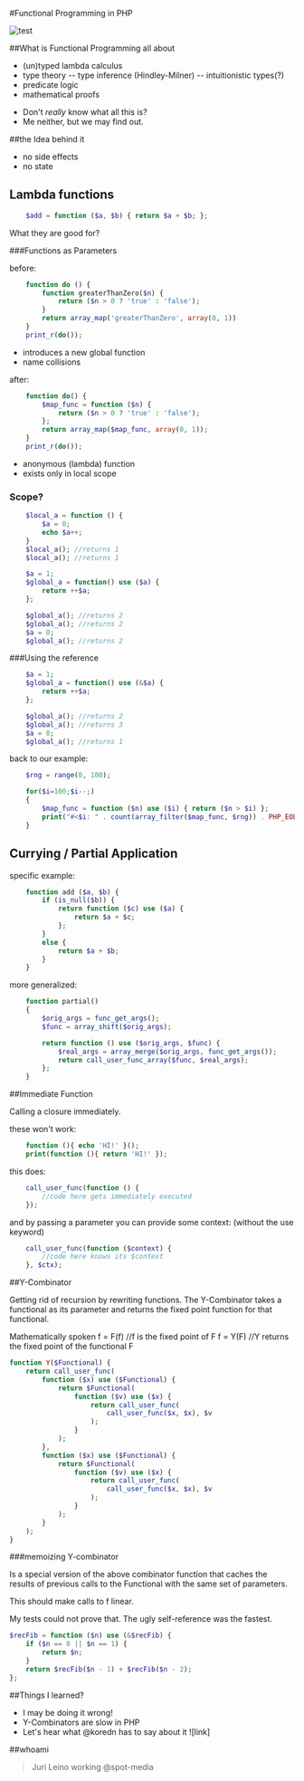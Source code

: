 #Functional Programming in PHP

![test](http://4.bp.blogspot.com/_6m1GwPz8e34/S6LaIgiBs0I/AAAAAAAAASw/66RPdKfgnfo/s200/functionalProgramming.png)

##What is Functional Programming all about
- (un)typed lambda calculus
- type theory
-- type inference (Hindley-Milner)
-- intuitionistic types(?)
- predicate logic
- mathematical proofs

* Don't *really* know what all this is?
* Me neither, but we may find out.

##the Idea behind it

* no side effects 
* no state

## Lambda functions

````php
    $add = function ($a, $b) { return $a + $b; };
````
What they are good for?

###Functions as Parameters

before:
````php
    function do () {
        function greaterThanZero($n) {
            return ($n > 0 ? 'true' : 'false');
        }
        return array_map('greaterThanZero', array(0, 1))
    }
    print_r(do());
````

* introduces a new global function
* name collisions

after:
````php
    function do() {
        $map_func = function ($n) {
            return ($n > 0 ? 'true' : 'false');
        };
        return array_map($map_func, array(0, 1));
    }
    print_r(do());
````

* anonymous (lambda) function
* exists only in local scope

### Scope?

````php
    $local_a = function () {
        $a = 0;
        echo $a++;
    }
    $local_a(); //returns 1
    $local_a(); //returns 1
````

````php
    $a = 1;
    $global_a = function() use ($a) {
        return ++$a;
    };

    $global_a(); //returns 2
    $global_a(); //returns 2
    $a = 0;
    $global_a(); //returns 2
````

###Using the reference
````php
    $a = 1;
    $global_a = function() use (&$a) {
        return ++$a;
    };

    $global_a(); //returns 2
    $global_a(); //returns 3
    $a = 0;
    $global_a(); //returns 1
````

back to our example:
````php
    $rng = range(0, 100);

    for($i=100;$i--;)
    {
        $map_func = function ($n) use ($i) { return ($n > $i) };
        print("#<$i: " . count(array_filter($map_func, $rng)) . PHP_EOL);
    }
````


## Currying / Partial Application

specific example:
````php
    function add ($a, $b) {
        if (is_null($b)) {
            return function ($c) use ($a) {
                return $a + $c;
            };
        }
        else {
            return $a + $b;
        }
    }
````
more generalized:
````php
    function partial()
    {
        $orig_args = func_get_args();
        $func = array_shift($orig_args);

        return function () use ($orig_args, $func) {
            $real_args = array_merge($orig_args, func_get_args());
            return call_user_func_array($func, $real_args);
        };
    }
````

##Immediate Function

Calling a closure immediately.

these won't work:
````php
    function (){ echo 'HI!' }();
    print(function (){ return 'HI!' });
````

this does:
````php
    call_user_func(function () {
        //code here gets immediately executed
    });
````

and by passing a parameter you can provide some context: (without the use keyword)
````php
    call_user_func(function ($context) {
        //code here knows its $context
    }, $ctx);
````

##Y-Combinator

Getting rid of recursion by rewriting functions.
The Y-Combinator takes a functional as its parameter and returns the fixed point function for that functional.

Mathematically spoken
  f = F(f) //f is the fixed point of F
  f = Y(F) //Y returns the fixed point of the functional F

````php
function Y($Functional) {
    return call_user_func(
        function ($x) use ($Functional) {
            return $Functional(
                function ($v) use ($x) {
                    return call_user_func(
                        call_user_func($x, $x), $v
                    );
                }
            );
        },
        function ($x) use ($Functional) {
            return $Functional(
                function ($v) use ($x) {
                    return call_user_func(
                        call_user_func($x, $x), $v
                    );
                }
            );
        }
    );
}
````

###memoizing Y-combinator

Is a special version of the above combinator function that caches the results of previous calls to the Functional with
the same set of parameters.

This should make calls to f linear.

My tests could not prove that.
The ugly self-reference was the fastest.

````php
$recFib = function ($n) use (&$recFib) {
    if ($n == 0 || $n == 1) {
        return $n;
    }
    return $recFib($n - 1) + $recFib($n - 2);
};
````


##Things I learned?

* I may be doing it wrong!
* Y-Combinators are slow in PHP
* Let's hear what @koredn has to say about it ![link]

##whoami

>Juri Leino
working @spot-media
